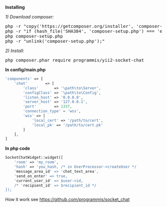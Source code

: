 **Installing**

_1) Download composer:_

<pre>
php -r "copy('https://getcomposer.org/installer', 'composer-setup.php');"
php -r "if (hash_file('SHA384', 'composer-setup.php') === 'e115a8dc7871f15d853148a7fbac7da27d6c0030b848d9b3dc09e2a0388afed865e6a3d6b3c0fad45c48e2b5fc1196ae') { echo 'Installer verified'; } else { echo 'Installer corrupt'; unlink('composer-setup.php'); } echo PHP_EOL;"
php composer-setup.php
php -r "unlink('composer-setup.php');"
</pre>

_2) Install:_

<pre>
php composer.phar require programmis/yii2-socket-chat
</pre>

**In config/main.php**

```php
'components' => [
    'chat'        => [
        'class'       => '\path\to\Server',
        'configClass' => '\path\to\Config',
        'listen_host' => '0.0.0.0',
        'server_host' => '127.0.0.1',
        'port'        => 1337,
        'connection_type' = 'wss',
        'wss' => [
            'local_cert' => '/path/to/cert',
            'local_pk' => '/path/to/cert.pk'
        ]
    ],
]
```

**In php code**

```php
SocketChatWidget::widget([
    'room' => 'my_room',
    'hash' => 'you_hash, /* in UserProcessor->createUser */
    'message_area_id' => 'chat_text_area',
    'send_on_enter' => true,
    'current_user_id' => $user->id,
    /* 'recipient_id' => $recipient_id */
]);
```

How it work see https://github.com/programmis/socket_chat
